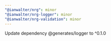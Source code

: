 ```yaml
---
"@ianwalter/nrg": minor
"@ianwalter/nrg-logger": minor
"@ianwalter/nrg-validation": minor
---
```


Update dependency @generates/logger to ^0.1.0
